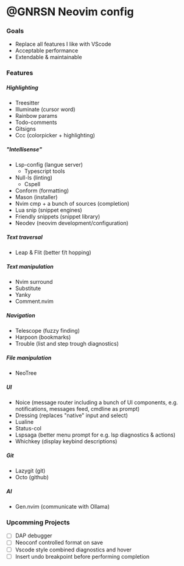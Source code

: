# @GNRSN Neovim config

### Goals

- Replace all features I like with VScode
- Acceptable performance
- Extendable & maintainable

### Features

##### Highlighting

- Treesitter
- Illuminate (cursor word)
- Rainbow params
- Todo-comments
- Gitsigns
- Ccc (colorpicker + highlighting)

##### "Intellisense"

- Lsp-config (langue server)
  - Typescript tools
- Null-ls (linting)
  - Cspell
- Conform (formatting)
- Mason (installer)
- Nvim cmp + a bunch of sources (completion)
- Lua snip (snippet engines)
- Friendly snippets (snippet library)
- Neodev (neovim development/configuration)

##### Text traversal

- Leap & Flit (better f/t hopping)

##### Text manipulation

- Nvim surround
- Substitute
- Yanky
- Comment.nvim

##### Navigation

- Telescope (fuzzy finding)
- Harpoon (bookmarks)
- Trouble (list and step trough diagnostics)

##### File manipulation

- NeoTree

##### UI

- Noice (message router including a bunch of UI components, e.g. notifications, messages feed, cmdline as prompt)
- Dressing (replaces "native" input and select)
- Lualine
- Status-col
- Lspsaga (better menu prompt for e.g. lsp diagnostics & actions)
- Whichkey (display keybind descriptions)

##### Git

- Lazygit (git)
- Octo (github)

##### AI

- Gen.nvim (communicate with Ollama)

### Upcomming Projects

- [ ] DAP debugger
- [ ] Neoconf controlled format on save
- [ ] Vscode style combined diagnostics and hover
- [ ] Insert undo breakpoint before performing completion
